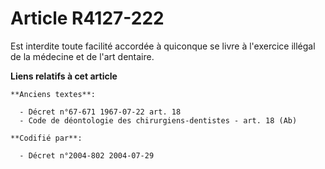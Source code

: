 # Article R4127-222

Est interdite toute facilité accordée à quiconque se livre à l'exercice illégal de la médecine et de l'art dentaire.

**Liens relatifs à cet article**

	**Anciens textes**:

	  - Décret n°67-671 1967-07-22 art. 18
	  - Code de déontologie des chirurgiens-dentistes - art. 18 (Ab)

	**Codifié par**:

	  - Décret n°2004-802 2004-07-29
